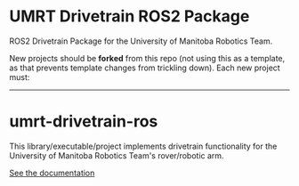 # UMRT Drivetrain ROS2 Package
ROS2 Drivetrain Package for the University of Manitoba Robotics Team.

New projects should be **forked** from this repo (not using this as a template, as that prevents template changes from
trickling down). Each new project must:

---
# umrt-drivetrain-ros

This library/executable/project implements drivetrain functionality for the University of Manitoba Robotics Team's 
rover/robotic arm.

[See the documentation](https://umroboticsteam.github.io/umrt-drivetrain-ros/)